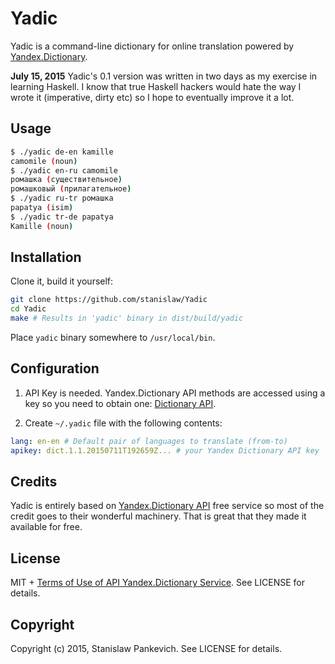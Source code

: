 # Yadic

Yadic is a command-line dictionary for online translation powered by [Yandex.Dictionary](https://tech.yandex.com/dictionary/).

__July 15, 2015__ Yadic's 0.1 version was written in two days as my exercise in learning Haskell. I know that true Haskell hackers would hate the way I wrote it (imperative, dirty etc) so I hope to eventually improve it a lot.

## Usage

```bash
$ ./yadic de-en kamille
camomile (noun)
$ ./yadic en-ru camomile
ромашка (существительное)
ромашковый (прилагательное)
$ ./yadic ru-tr ромашка
papatya (isim)
$ ./yadic tr-de papatya
Kamille (noun)
```

## Installation

Clone it, build it yourself:

```bash
git clone https://github.com/stanislaw/Yadic
cd Yadic
make # Results in 'yadic' binary in dist/build/yadic
```

Place `yadic` binary somewhere to `/usr/local/bin`.

## Configuration

1) API Key is needed. Yandex.Dictionary API methods are accessed using a key so you need to obtain one: [Dictionary API](https://tech.yandex.com/dictionary/).

2) Create `~/.yadic` file with the following contents:

```yaml
lang: en-en # Default pair of languages to translate (from-to)
apikey: dict.1.1.20150711T192659Z... # your Yandex Dictionary API key
```

## Credits

Yadic is entirely based on [Yandex.Dictionary API](https://tech.yandex.com/dictionary/) free service so most of the credit goes to their wonderful machinery. That is great that they made it available for free.

## License

MIT + [Terms of Use of API Yandex.Dictionary Service](https://legal.yandex.com/dictionary_api/). See LICENSE for details.

## Copyright

Copyright (c) 2015, Stanislaw Pankevich. See LICENSE for details.

